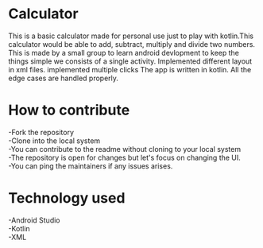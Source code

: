 # Calculator
This is a basic calculator made for personal use just to play with kotlin.This calculator would be able to add, subtract, multiply and divide two numbers.
This is made by a small group to learn android devlopment to keep the things simple we consists of a single activity.
Implemented different layout in xml files.
implemented multiple clicks
The app is written in kotlin.
All the edge cases are handled properly.





# How to contribute
-Fork the repository  
-Clone into the local system  
-You can contribute to the readme without cloning to your local system  
-The repository is open for changes but let's focus on changing the UI.  
-You can ping the maintainers if any issues arises.

# Technology used
-Android Studio  
-Kotlin  
-XML
